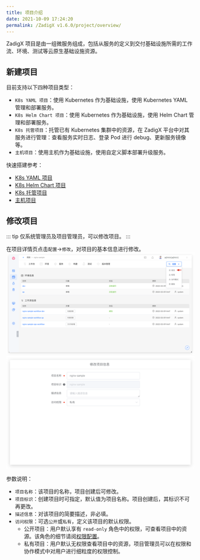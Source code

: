 ```yaml
---
title: 项目介绍
date: 2021-10-09 17:24:20
permalink: /ZadigX v1.6.0/project/overview/
---
```

ZadigX 项目是由一组微服务组成，包括从服务的定义到交付基础设施所需的工作流、环境、测试等云原生基础设施资源。

## 新建项目

目前支持以下四种项目类型：
- `K8s YAML 项目`：使用 Kubernetes 作为基础设施，使用 Kubernetes YAML 管理和部署服务。
- `K8s Helm Chart 项目`：使用 Kubernetes 作为基础设施，使用 Helm Chart 管理和部署服务。
- `K8s 托管项目`：托管已有 Kubernetes 集群中的资源，在 ZadigX 平台中对其服务进行管理：查看服务实时日志、登录 Pod 进行 debug、更新服务镜像等。
- `主机项目`：使用主机作为基础设施，使用自定义脚本部署升级服务。

快速搭建参考：
- [K8s YAML 项目](/ZadigX%20v1.6.0/project/k8s-yaml/)
- [K8s Helm Chart 项目](/ZadigX%20v1.6.0/project/helm-chart/)
- [K8s 托管项目](/ZadigX%20v1.6.0/project/host-k8s-resources/)
- [主机项目](/ZadigX%20v1.6.0/project/vm/)

## 修改项目

::: tip
仅系统管理员及项目管理员，可以修改项目。
:::

在项目详情页点击`配置`->`修改`，对项目的基本信息进行修改。
![修改项目基本信息](../_images/update_project_basic_info_1.png)
![修改项目基本信息](../_images/update_project_basic_info_2.png)

参数说明：
- `项目名称`：该项目的名称，项目创建后可修改。
- `项目标识`：创建项目时可指定，默认值为项目名称。项目创建后，其标识不可再更改。
- `描述信息`：对该项目的简要描述，非必填。
- `访问权限`：可选`公开`或`私有`，定义该项目的默认权限。
    - 公开项目：用户默认享有 `read-only` 角色中的权限，可查看项目中的资源。该角色的细节请阅[权限配置](/ZadigX%20v1.6.0/project/permission/#权限配置)。
    - 私有项目：用户默认无权限查看项目中的资源，项目管理员可以在权限和协作模式中对用户进行细粒度的权限控制。
